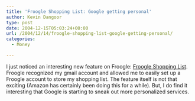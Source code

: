 ```yaml
---
title: 'Froogle Shopping List: Google getting personal'
author: Kevin Dangoor
type: post
date: 2004-12-15T05:03:24+00:00
url: /2004/12/14/froogle-shopping-list-google-getting-personal/
categories:
  - Money

---
```

I just noticed an interesting new feature on Froogle: [Froogle Shopping List][1]. Froogle recognized my gmail account and allowed me to easily set up a Froogle account to store my shopping list. The feature itself is not that exciting (Amazon has certainly been doing this for a while). But, I do find it interesting that Google is starting to sneak out more personalized services.

 [1]: http://froogle.google.com/shoppinglist "Froogle Shopping List"